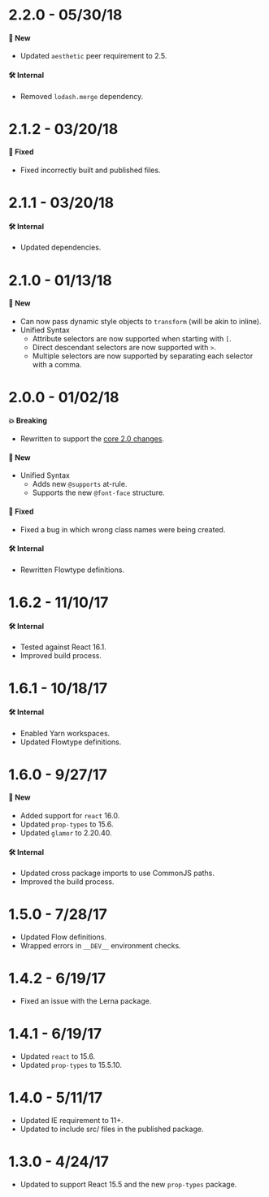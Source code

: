 # 2.2.0 - 05/30/18
#### 🚀 New
* Updated `aesthetic` peer requirement to 2.5.

#### 🛠 Internal
* Removed `lodash.merge` dependency.

# 2.1.2 - 03/20/18
#### 🐞 Fixed
* Fixed incorrectly built and published files.

# 2.1.1 - 03/20/18
#### 🛠 Internal
* Updated dependencies.

# 2.1.0 - 01/13/18
#### 🚀 New
* Can now pass dynamic style objects to `transform` (will be akin to inline).
* Unified Syntax
  * Attribute selectors are now supported when starting with `[`.
  * Direct descendant selectors are now supported with `>`.
  * Multiple selectors are now supported by separating each selector with a comma.

# 2.0.0 - 01/02/18
#### 💥 Breaking
* Rewritten to support the [core 2.0 changes](https://github.com/milesj/aesthetic/blob/master/packages/aesthetic/CHANGELOG.md).

#### 🚀 New
* Unified Syntax
  * Adds new `@supports` at-rule.
  * Supports the new `@font-face` structure.

#### 🐞 Fixed
* Fixed a bug in which wrong class names were being created.

#### 🛠 Internal
* Rewritten Flowtype definitions.

# 1.6.2 - 11/10/17
#### 🛠 Internal
* Tested against React 16.1.
* Improved build process.

# 1.6.1 - 10/18/17
#### 🛠 Internal
* Enabled Yarn workspaces.
* Updated Flowtype definitions.

# 1.6.0 - 9/27/17
#### 🚀 New
* Added support for `react` 16.0.
* Updated `prop-types` to 15.6.
* Updated `glamor` to 2.20.40.

#### 🛠 Internal
* Updated cross package imports to use CommonJS paths.
* Improved the build process.

# 1.5.0 - 7/28/17
* Updated Flow definitions.
* Wrapped errors in `__DEV__` environment checks.

# 1.4.2 - 6/19/17
* Fixed an issue with the Lerna package.

# 1.4.1 - 6/19/17
* Updated `react` to 15.6.
* Updated `prop-types` to 15.5.10.

# 1.4.0 - 5/11/17
* Updated IE requirement to 11+.
* Updated to include src/ files in the published package.

# 1.3.0 - 4/24/17
* Updated to support React 15.5 and the new `prop-types` package.
